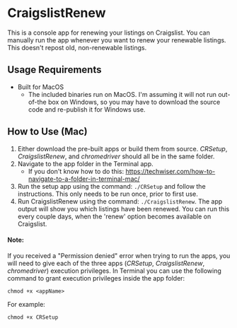 # CraigslistRenew
This is a console app for renewing your listings on Craigslist.  You can manually run the app whenever you want to renew your renewable listings.  This doesn't repost old, non-renewable listings.

## Usage Requirements
* Built for MacOS
	* The included binaries run on MacOS.  I'm assuming it will not run out-of-the box on Windows, so you may have to download the source code and re-publish it for Windows use.

## How to Use (Mac)
1. Either download the pre-built apps or build them from source.  *CRSetup*, *CraigslistRenew*, and *chromedriver* should all be in the same folder.
2. Navigate to the app folder in the Terminal app.
	* If you don't know how to do this: https://techwiser.com/how-to-navigate-to-a-folder-in-terminal-mac/
3. Run the setup app using the command: `./CRSetup` and follow the instructions.  This only needs to be run once, prior to first use.
4. Run CraigslistRenew using the command: `./CraigslistRenew`.  The app output will show you which listings have been renewed.  You can run this every couple days, when the 'renew' option becomes available on Craigslist.

#### Note:
If you received a "Permission denied" error when trying to run the apps, you will need to give each of the three apps (*CRSetup*, *CraigslistRenew*, *chromedriver*) execution privileges.  In Terminal you can use the following command to grant execution privileges inside the app folder:
```
chmod +x <appName>
```
For example:
```
chmod +x CRSetup
```